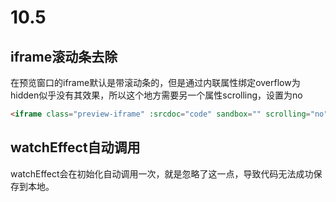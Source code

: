 # 10.5

## iframe滚动条去除

在预览窗口的iframe默认是带滚动条的，但是通过内联属性绑定overflow为hidden似乎没有其效果，所以这个地方需要另一个属性scrolling，设置为no

```html
<iframe class="preview-iframe" :srcdoc="code" sandbox="" scrolling="no"></iframe>
```

## watchEffect自动调用

watchEffect会在初始化自动调用一次，就是忽略了这一点，导致代码无法成功保存到本地。